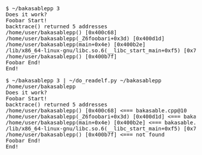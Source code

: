 <pre>
$ ~/bakasablepp 3
Does it work?
Foobar Start!
backtrace() returned 5 addresses
/home/user/bakasablepp() [0x400c68]
/home/user/bakasablepp(_Z6foobari+0x3d) [0x400d1d]
/home/user/bakasablepp(main+0x4e) [0x400b2e]
/lib/x86_64-linux-gnu/libc.so.6(__libc_start_main+0xf5) [0x7fa0a4f44b45]
/home/user/bakasablepp() [0x400b7f]
Foobar End!
End!

$ ~/bakasablepp 3 | ~/do_readelf.py ~/bakasablepp
/home/user/bakasablepp
Does it work?
Foobar Start!
backtrace() returned 5 addresses
/home/user/bakasablepp() [0x400c68] <=== bakasable.cpp@10
/home/user/bakasablepp(_Z6foobari+0x3d) [0x400d1d] <=== bakasable.cpp@30
/home/user/bakasablepp(main+0x4e) [0x400b2e] <=== bakasable.cpp@38
/lib/x86_64-linux-gnu/libc.so.6(__libc_start_main+0xf5) [0x7fe097270b45] <=== not found
/home/user/bakasablepp() [0x400b7f] <=== not found
Foobar End!
End!
</pre>
